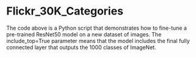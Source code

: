 # Flickr_30K_Categories
The code above is a Python script that demonstrates how to fine-tune a pre-trained ResNet50 model on a new dataset of images. The include_top=True parameter means that the model includes the final fully connected layer that outputs the 1000 classes of ImageNet.
